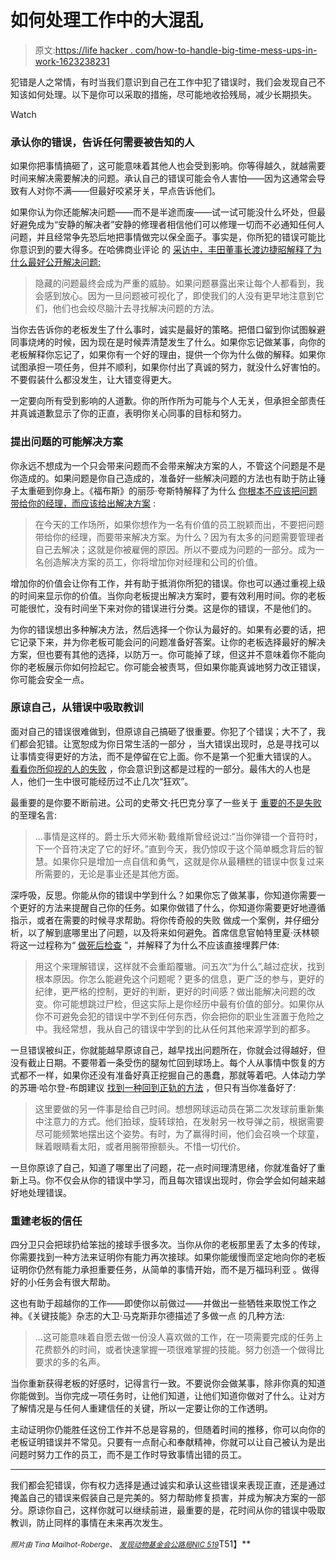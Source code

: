 # 如何处理工作中的大混乱

> 原文:[https://life hacker . com/how-to-handle-big-time-mess-ups-in-work-1623238231](https://lifehacker.com/how-to-handle-big-time-mess-ups-at-work-1623238231)

犯错是人之常情，有时当我们意识到自己在工作中犯了错误时，我们会发现自己不知该如何处理。以下是你可以采取的措施，尽可能地收拾残局，减少长期损失。

Watch

### **承认你的错误，告诉任何需要被告知的人**

如果你把事情搞砸了，这可能意味着其他人也会受到影响。你等得越久，就越需要时间来解决需要解决的问题。承认自己的错误可能会令人害怕——因为这通常会导致有人对你不满——但最好咬紧牙关，早点告诉他们。

如果你认为你还能解决问题——而不是半途而废——试一试可能没什么坏处，但最好避免成为“安静的解决者”安静的修理者相信他们可以修理一切而不必通知任何人问题，并且经常争先恐后地把事情做完以保全面子。事实是，你所犯的错误可能比你意识到的要大得多。在哈佛商业评论 的 [采访中，丰田董事长渡边捷昭解释了为什么最好公开解决问题:](http://hbr.org/2007/07/lessons-from-toyotas-long-drive/ar/1)

> 隐藏的问题最终会成为严重的威胁。如果问题暴露出来让每个人都看到，我会感到放心。因为一旦问题被可视化了，即使我们的人没有更早地注意到它们，他们也会绞尽脑汁去寻找解决问题的方法。

当你去告诉你的老板发生了什么事时，诚实是最好的策略。把借口留到你试图躲避同事烧烤的时候，因为现在是时候弄清楚发生了什么。如果你忘记做某事，向你的老板解释你忘记了，如果你有一个好的理由，提供一个你为什么做的解释。如果你试图承担一项任务，但并不顺利，如果你付出了真诚的努力，就没什么好害怕的。不要假装什么都没发生，让大错变得更大。

一定要向所有受到影响的人道歉。你的所作所为可能与个人无关，但承担全部责任并真诚道歉显示了你的正直，表明你关心同事的目标和努力。

### **提出问题的可能解决方案**

你永远不想成为一个只会带来问题而不会带来解决方案的人，不管这个问题是不是你造成的。如果问题是你自己造成的，准备好一些解决问题的方法也有助于防止锤子太重砸到你身上。《福布斯》的丽莎·夸斯特解释了为什么 [你根本不应该把问题带给你的经理，而应该给出解决方案](http://www.forbes.com/sites/lisaquast/2013/05/13/dont-bring-problems-to-your-manager-bring-solutions/?utm_content=bufferdc8e6&utm_source=buffer&utm_medium=linkedin&utm_campaign=Buffer) :

> 在今天的工作场所，如果你想作为一名有价值的员工脱颖而出，不要把问题带给你的经理，而要带来解决方案。为什么？因为有太多的问题需要管理者自己去解决；这就是你被雇佣的原因。所以不要成为问题的一部分。成为一名创造解决方案的员工，你将增加你对经理和公司的价值。

增加你的价值会让你有工作，并有助于抵消你所犯的错误。你也可以通过重视上级的时间来显示你的价值。当你向老板提出解决方案时，要有效利用时间。你的老板可能很忙，没有时间坐下来对你的错误进行分类。这是你的错误，不是他们的。

为你的错误想出多种解决方法，然后选择一个你认为最好的。如果有必要的话，把它记录下来，并为你老板可能会问的问题准备好答案。让你的老板选择最好的解决方案，但也要有其他的选择，以防万一。你可能掉了球，但这并不意味着你不能向你的老板展示你如何捡起它。你可能会被责骂，但如果你能真诚地努力改正错误，你可能会安全一点。

### 原谅自己，从错误中吸取教训

面对自己的错误很难做到，但原谅自己搞砸了很重要。你犯了个错误；大不了，我们都会犯错。让宽恕成为你日常生活的一部分 ，当大错误出现时，总是寻找可以让事情变得更好的方法，而不是停留在它上面。你不是第一个犯重大错误的人。 [看看你所仰视的人的失败](http://lifehacker.com/how-to-move-past-failure-1597951611) ，你会意识到这都是过程的一部分。最伟大的人也是人，他们一生中很可能经历过不止几次“狂欢”。

最重要的是你要不断前进。公司的史蒂文·托巴克分享了一些关于 [重要的不是失败](http://www.inc.com/steve-tobak/how-to-recover-from-big-mistakes.html) 的至理名言:

> ...事情是这样的。爵士乐大师米勒·戴维斯曾经说过:“当你弹错一个音符时，下一个音符决定了它的好坏。”直到今天，我仍惊叹于这个简单概念背后的智慧。如果你只是增加一点自信和勇气，这就是你从最糟糕的错误中恢复过来所需要的，无论是事业还是其他方面。

深呼吸，反思。你能从你的错误中学到什么？如果你忘了做某事，你知道你需要一个更好的方法来提醒自己你的任务。如果你做错了什么，你知道你需要更好地遵循指示，或者在需要的时候寻求帮助。将你传奇般的失败 做成一个案例，并仔细分析，以了解到底哪里出了问题，以及将来如何避免。首席信息官帕特里夏·沃林顿将这一过程称为“ [做死后检查](http://www.cio.com/article/2440660/careers-staffing/four-steps-for-recovering-from-a-mistake.html) ”，并解释了为什么不应该直接埋葬尸体:

> 用这个来理解错误，这样就不会重蹈覆辙。问五次“为什么”,越过症状，找到根本原因。你怎么能避免这个问题呢？更多的信息，更广泛的参与，更好的纪律，更严格的控制，更好的判断，更好的时间感？做出能解决问题的改变。你可能想跳过尸检，但这实际上是你经历中最有价值的部分。如果你从你不可避免会犯的错误中学不到任何东西，你会把你的职业生涯置于危险之中。我经常想，我从自己的错误中学到的比从任何其他来源学到的都多。

一旦错误被纠正，你就能越早原谅自己，越早找出问题所在，你就会过得越好，但没有截止日期。不要带着一条受伤的腿匆忙回到球场上。每个人从事情中恢复的方式都不一样，如果你还没有准备好真正挖掘自己的愚蠢，那就等着吧。人体动力学的苏珊·哈尔登-布朗建议 [找到一种回到正轨的方法](http://www.humankinetics.com/excerpts/excerpts/recover-from-mistakes-with-proactive-strategies) ，但只有当你准备好了:

> 这里要做的另一件事是给自己时间。想想网球运动员在第二次发球前重新集中注意力的方式。他们拍球，旋转球拍，在发射另一枚导弹之前，根据需要尽可能频繁地摆出这个姿势。有时，为了赢得时间，他们会召唤一个球童，眯着眼睛看太阳，或者用腕带擦额头。不惜一切代价。

一旦你原谅了自己，知道了哪里出了问题，花一点时间理清思绪，你就准备好了重新上马。你不仅会从你的错误中学习，而且每次错误出现时，你会学会如何越来越好地处理错误。

### **重建老板的信任**

四分卫只会把球扔给笨拙的接球手很多次。当你从你的老板那里丢了太多的传球，你需要找到一种方法来证明你有能力再次接球。如果你能缓慢而坚定地向你的老板证明你仍然有能力承担重要任务，从简单的事情开始，而不是万福玛利亚 。做得好的小任务会有很大帮助。

这也有助于超越你的工作——即使你以前做过——并做出一些牺牲来取悦工作之神。《关键技能》杂志的大卫·马克斯菲尔德描述了多做一点 的几种方法:

> ...这可能意味着自愿去做一份没人喜欢做的工作，在一项需要完成的任务上花费额外的时间，或者快速掌握一项很难掌握的技能。努力创造一个做得比要求的多的名声。

当你重新获得老板的好感时，记得言行一致。不要说你会做某事，除非你真的知道你能做到。当你完成一项任务时，让他们知道，让他们知道你做对了什么。让对方了解情况是与任何人重建信任的关键，所以一定要让你的工作透明。

主动证明你仍能胜任这份工作并不总是容易的，但随着时间的推移，你可以向你的老板证明错误并不常见。只要有一点耐心和奉献精神，你就可以让自己被认为是出问题时努力工作的员工，而不是工作时导致事情出错的员工。

* * *

我们都会犯错误，你有权力选择是通过诚实和承认这些错误来表现正直，还是通过掩盖自己的错误来假装自己是完美的。努力帮助修复损害，并成为解决方案的一部分。原谅你自己，这样你就可以继续前进，最重要的是，花时间从你的错误中吸取教训，防止同样的事情在未来再次发生。

<small>*照片由 Tina Mailhot-Roberge、*</small> [<small>*发现动物基金会*</small>](https://www.flickr.com/photos/foundanimalsfoundation/8055193182)<small></small>*[<small>*公路局*</small>](https://www.flickr.com/photos/highwaysagency/5998133376)<small></small>*[<small>*NIC 519*</small>](https://www.flickr.com/photos/nic519/9271500576)T51】**